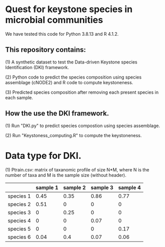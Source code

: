 # Quest for keystone species in microbial communities 
We have tested this code for Python 3.8.13 and R 4.1.2.

## This repository contains:
(1) A synthetic dataset to test the Data-driven Keystone species Identification (DKI) framework.

(2) Python code to predict the species composition using species assemblage (cNODE2) and R code to compute keystoneness.

(3) Predicted species composition after removing each present species in each sample.

## How the use the DKI framework.
(1) Run "DKI.py" to predict species compostion using species assemblage.

(2) Run "Keystoness_computing.R" to compute the keystoneness.

# Data type for DKI.
(1) Ptrain.csv: matrix of taxanomic profile of size N*M, where N is the number of taxa and M is the sample size (without header).

|           | sample 1 | sample 2 | sample 3 | sample 4 |
|-----------|----------|----------|----------|----------|
| species 1 | 0.45     | 0.35     | 0.86     | 0.77     |
| species 2 | 0.51     | 0        | 0        | 0        |
| species 3 | 0        | 0.25     | 0        | 0        |
| species 4 | 0        | 0        | 0.07     | 0        |
| species 5 | 0        | 0        | 0        | 0.17     |
| species 6 | 0.04     | 0.4      | 0.07     | 0.06     |

